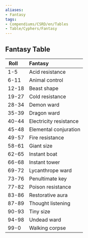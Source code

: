```yaml
---
aliases:
- Fantasy
tags:
- Compendiums/CSRD/en/Tables
- Table/Cyphers/Fantasy
---
```


## Fantasy Table
|  Roll &nbsp; &nbsp; | Fantasy  |
| ------------- | :----------- |
| 1-5 | Acid resistance |
| 6-11 | Animal control |
| 12-18 | Beast shape |
| 19-27 | Cold resistance |
| 28-34 | Demon ward |
| 35-39 | Dragon ward |
| 40-44 | Electricity resistance |
| 45-48 | Elemental conjuration |
| 49-57 | Fire resistance |
| 58-61 | Giant size |
| 62-65 | Instant boat |
| 66-68 | Instant tower |
| 69-72 | Lycanthrope ward |
| 73-76 | Penultimate key |
| 77-82 | Poison resistance |
| 83-86 | Restorative aura |
| 87-89 | Thought listening |
| 90-93 | Tiny size |
| 94-98 | Undead ward |
| 99-0 | Walking corpse |
